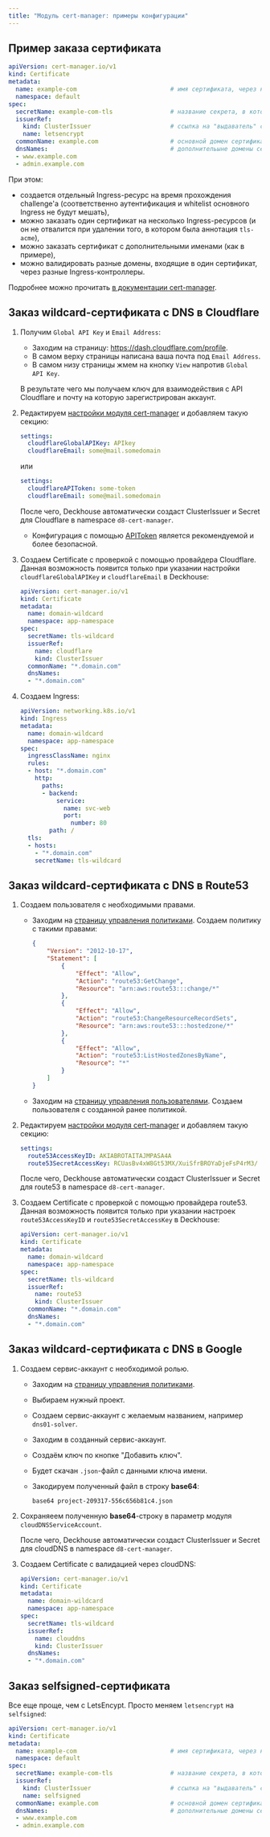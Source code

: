 ```yaml
---
title: "Модуль cert-manager: примеры конфигурации"
---
```



## Пример заказа сертификата

```yaml
apiVersion: cert-manager.io/v1
kind: Certificate
metadata:
  name: example-com                          # имя сертификата, через него потом можно смотреть статус
  namespace: default
spec:
  secretName: example-com-tls                # название секрета, в который положить приватный ключ и сертификат
  issuerRef:
    kind: ClusterIssuer                      # ссылка на "выдаватель" сертификатов, см. подробнее ниже
    name: letsencrypt
  commonName: example.com                    # основной домен сертификата
  dnsNames:                                  # дополнительыне домены сертификата (Как минимум одно DNS имя или IP-адрес должен быть указан)
  - www.example.com
  - admin.example.com
```

При этом:
* создается отдельный Ingress-ресурс на время прохождения challenge'а (соответственно аутентификация и whitelist основного Ingress не будут мешать),
* можно заказать один сертификат на несколько Ingress-ресурсов (и он не отвалится при удалении того, в котором была аннотация `tls-acme`),
* можно заказать сертификат с дополнительными именами (как в примере),
* можно валидировать разные домены, входящие в один сертификат, через разные Ingress-контроллеры.

Подробнее можно прочитать [в документации cert-manager](https://cert-manager.io/docs/tutorials/acme/http-validation/).

## Заказ wildcard-сертификата с DNS в Cloudflare

1. Получим `Global API Key` и `Email Address`:
   * Заходим на страницу: <https://dash.cloudflare.com/profile>.
   * В самом верху страницы написана ваша почта под `Email Address`.
   * В самом низу страницы жмем на кнопку `View` напротив `Global API Key`.

   В результате чего мы получаем ключ для взаимодействия с API Cloudflare и почту на которую зарегистрирован аккаунт.

2. Редактируем [настройки модуля cert-manager](configuration.html) и добавляем такую секцию:

   ```yaml
   settings:
     cloudflareGlobalAPIKey: APIkey
     cloudflareEmail: some@mail.somedomain
   ```

   или

   ```yaml
   settings:
     cloudflareAPIToken: some-token
     cloudflareEmail: some@mail.somedomain
   ```

   После чего, Deckhouse автоматически создаст ClusterIssuer и Secret для Cloudflare в namespace `d8-cert-manager`.

   * Конфигурация с помощью [APIToken](https://cert-manager.io/docs/configuration/acme/dns01/cloudflare/#api-tokens) является рекомендуемой и более безопасной.

3. Создаем Certificate с проверкой с помощью провайдера Cloudflare. Данная возможность появится только при указании настройки `cloudflareGlobalAPIKey` и `cloudflareEmail` в Deckhouse:

   ```yaml
   apiVersion: cert-manager.io/v1
   kind: Certificate
   metadata:
     name: domain-wildcard
     namespace: app-namespace
   spec:
     secretName: tls-wildcard
     issuerRef:
       name: cloudflare
       kind: ClusterIssuer
     commonName: "*.domain.com"
     dnsNames:
     - "*.domain.com"
   ```

4. Создаем Ingress:

   ```yaml
   apiVersion: networking.k8s.io/v1
   kind: Ingress
   metadata:
     name: domain-wildcard
     namespace: app-namespace
   spec:
     ingressClassName: nginx
     rules:
     - host: "*.domain.com"
       http:
         paths:
         - backend:
             service:
               name: svc-web
               port:
                 number: 80
           path: /
     tls:
     - hosts:
       - "*.domain.com"
       secretName: tls-wildcard
   ```

## Заказ wildcard-сертификата с DNS в Route53

1. Создаем пользователя с необходимыми правами.

   * Заходим на [страницу управления политиками](https://console.aws.amazon.com/iam/home?region=us-east-2#/policies). Создаем политику с такими правами:

     ```json
     {
         "Version": "2012-10-17",
         "Statement": [
             {
                 "Effect": "Allow",
                 "Action": "route53:GetChange",
                 "Resource": "arn:aws:route53:::change/*"
             },
             {
                 "Effect": "Allow",
                 "Action": "route53:ChangeResourceRecordSets",
                 "Resource": "arn:aws:route53:::hostedzone/*"
             },
             {
                 "Effect": "Allow",
                 "Action": "route53:ListHostedZonesByName",
                 "Resource": "*"
             }
         ]
     }
     ```

   * Заходим на [страницу управления пользователями](https://console.aws.amazon.com/iam/home?region=us-east-2#/users). Создаем пользователя с созданной ранее политикой.

2. Редактируем [настройки модуля cert-manager](configuration.html) и добавляем такую секцию:

   ```yaml
   settings:
     route53AccessKeyID: AKIABROTAITAJMPASA4A
     route53SecretAccessKey: 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
   ```

   После чего, Deckhouse автоматически создаст ClusterIssuer и Secret для route53 в namespace `d8-cert-manager`.

3. Создаем Certificate с проверкой с помощью провайдера route53. Данная возможность появится только при указании настроек `route53AccessKeyID` и `route53SecretAccessKey` в Deckhouse:

   ```yaml
   apiVersion: cert-manager.io/v1
   kind: Certificate
   metadata:
     name: domain-wildcard
     namespace: app-namespace
   spec:
     secretName: tls-wildcard
     issuerRef:
       name: route53
       kind: ClusterIssuer
     commonName: "*.domain.com"
     dnsNames:
     - "*.domain.com"
   ```

## Заказ wildcard-сертификата с DNS в Google

1. Создаем сервис-аккаунт с необходимой ролью.

   * Заходим на [страницу управления политиками](https://console.cloud.google.com/iam-admin/serviceaccounts).
   * Выбираем нужный проект.
   * Создаем сервис-аккаунт с желаемым названием, например `dns01-solver`.
   * Заходим в созданный сервис-аккаунт.
   * Создаём ключ по кнопке "Добавить ключ".
   * Будет скачан `.json`-файл с данными ключа имени.
   * Закодируем полученный файл в строку **base64**:

     ```shell
     base64 project-209317-556c656b81c4.json
     ```

2. Сохраняеем полученную **base64**-строку в параметр модуля `cloudDNSServiceAccount`.

   После чего, Deckhouse автоматически создаст ClusterIssuer и Secret для cloudDNS в namespace `d8-cert-manager`.

3. Создаем Certificate с валидацией через cloudDNS:

   ```yaml
   apiVersion: cert-manager.io/v1
   kind: Certificate
   metadata:
     name: domain-wildcard
     namespace: app-namespace
   spec:
     secretName: tls-wildcard
     issuerRef:
       name: clouddns
       kind: ClusterIssuer
     dnsNames:
     - "*.domain.com"
   ```

## Заказ selfsigned-сертификата

Все еще проще, чем с LetsEncypt. Просто меняем `letsencrypt` на `selfsigned`:

```yaml
apiVersion: cert-manager.io/v1
kind: Certificate
metadata:
  name: example-com                          # имя сертификата, через него потом можно смотреть статус
  namespace: default
spec:
  secretName: example-com-tls                # название секрета, в который положить приватный ключ и сертификат
  issuerRef:
    kind: ClusterIssuer                      # ссылка на "выдаватель" сертификатов, см. подробнее ниже
    name: selfsigned
  commonName: example.com                    # основной домен сертификата
  dnsNames:                                  # дополнительные домены сертификата, указывать не обязательно
  - www.example.com
  - admin.example.com
```
